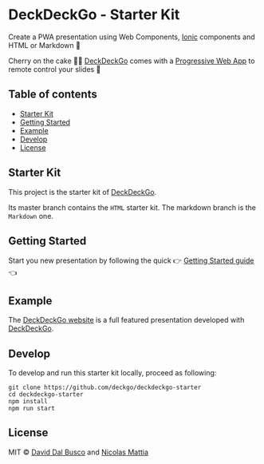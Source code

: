 # DeckDeckGo - Starter Kit

Create a PWA presentation using Web Components, [Ionic](http://ionicframework.com) components and HTML or Markdown 🚀

Cherry on the cake 🍒🎂 [DeckDeckGo] comes with a [Progressive Web App](https://deckdeckgo.app) to remote control your slides 📱

## Table of contents

- [Starter Kit](#starter-kit)
- [Getting Started](#getting-started)
- [Example](#example)
- [Develop](#develop)
- [License](#license)

## Starter Kit

This project is the starter kit of [DeckDeckGo].

Its master branch contains the `HTML` starter kit. The markdown branch is the `Markdown` one.

## Getting Started

Start you new presentation by following the quick  👉 [Getting Started guide](https://docs.deckdeckgo.com/docs) 👈

## Example
   
The [DeckDeckGo website](https://github.com/deckgo/deckdeckgo-website) is a full featured presentation developed with [DeckDeckGo].

## Develop

To develop and run this starter kit locally, proceed as following:

```
git clone https://github.com/deckgo/deckdeckgo-starter
cd deckdeckgo-starter
npm install
npm run start
```

## License

MIT © [David Dal Busco](mailto:david.dalbusco@outlook.com) and [Nicolas Mattia](nicolas@nmattia.com)

[DeckDeckGo]: https://deckdeckgo.com
